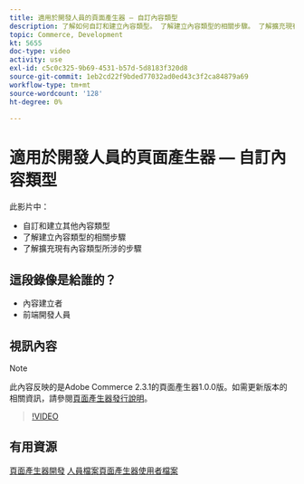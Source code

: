 ```yaml
---
title: 適用於開發人員的頁面產生器 — 自訂內容類型
description: 了解如何自訂和建立內容類型。 了解建立內容類型的相關步​驟。 了解擴充現有內容類型所涉及的步驟。
topic: Commerce, Development
kt: 5655
doc-type: video
activity: use
exl-id: c5c0c325-9b69-4531-b57d-5d8183f320d8
source-git-commit: 1eb2cd22f9bded77032ad0ed43c3f2ca84879a69
workflow-type: tm+mt
source-wordcount: '128'
ht-degree: 0%

---
```


# 適用於開發人員的頁面產生器 — 自訂內容類型

此影片中：

- 自訂和建立其他內容類型
- 了解建立內容類型的相關步&#x200B;驟
- 了解擴充現有內容類型所涉的步驟

## 這段錄像是給誰的？

- 內容建立者
- 前端開發人員

## 視訊內容

>[!NOTE]
>
>此內容反映的是Adobe Commerce 2.3.1的頁面產生器1.0.0版。如需更新版本的相關資訊，請參閱[頁面產生器發行說明](https://devdocs.magento.com/page-builder/docs/release-notes.html)。

>[!VIDEO](https://video.tv.adobe.com/v/35714?quality=12&learn=on)

## 有用資源

[頁面產生器開發](https://devdocs.magento.com/page-builder/docs/index.html)
[人員檔案頁面產生器使用者檔案](https://docs.magento.com/user-guide/cms/page-builder.html)
